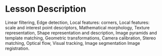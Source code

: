 # Lesson Description

Linear filtering, Edge detection, Local features: corners, Local features: scale and interest point descriptors, Mathematical morphology, Texture representation, Shape representation and description, Image pyramids and template matching, Geometric transformations, Camera calibration, Stereo matching, Optical flow, Visual tracking, Image segmentation Image registration.
